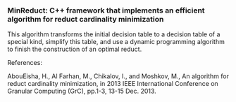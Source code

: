 
### MinReduct: C++ framework that implements an efficient algorithm for reduct cardinality minimization

This algorithm transforms the initial decision table to a decision table of a special kind, simplify this table, and use a dynamic programming algorithm to finish the construction of an optimal reduct.

References:

AbouEisha, H., Al Farhan, M., Chikalov, I., and Moshkov, M., An algorithm for reduct cardinality minimization, in 2013 IEEE International Conference on Granular Computing (GrC), pp.1-3, 13-15 Dec. 2013.
